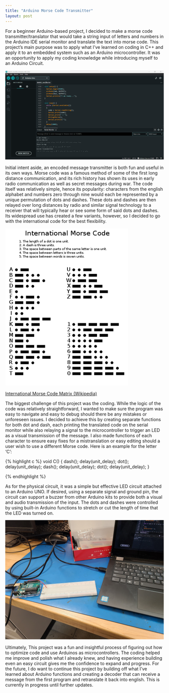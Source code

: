 ```yaml
---
title: "Arduino Morse Code Transmitter"
layout: post
---
```



   For a beginner Arduino-based project, I decided to make a morse code transmitter/translator that would take a string input of letters and numbers in the Arduino IDE serial monitor and translate the text into morse code. This project’s main purpose was to apply what I’ve learned on coding in C++ and apply it to an embedded system such as an Arduino microcontroller. It was an opportunity to apply my coding knowledge while introducing myself to an Arduino Circuit.

![results](/assets/Screenshot_20221129_030118.png)

   Initial intent aside, an encoded message transmitter is both fun and useful in its own ways. Morse code was a famous method of some of the first long distance communication, and its rich history has shown its uses in early radio communication as well as secret messages during war. The code itself was relatively simple, hence its popularity: characters from the english alphabet and numbers zero through nine would each be represented by a unique permutation of dots and dashes. These dots and dashes are then relayed over long distances by radio and similar signal technology to a receiver that will typically hear or see some form of said dots and dashes. Its widespread use has created a few variants, however, so I decided to go with the international code for the best flexibility. 
   
![International Morse Code](/assets/International_Morse_Code.svg.png)

[International Morse Code Matrix (Wikipedia)](https://en.wikipedia.org/wiki/Morse_code)

   The biggest challenge of this project was the coding. While the logic of the code was relatively straightforward, I wanted to make sure the program was easy to navigate and easy to debug should there be any mistakes or unforeseen issues. I decided to achieve this by creating separate functions for both dot and dash, each printing the translated code on the serial monitor while also relaying a signal to the microcontroller to trigger an LED as a visual transmission of the message. I also made functions of each character to ensure easy fixes for a mistranslation or easy editing should a user wish to use a different Morse code. Here is an example for the letter ‘C’:

{% highlight c %}
void C()
{
  dash();
  delay(unit_delay);
  dot();
  delay(unit_delay);
  dash();
  delay(unit_delay);
  dot();
  delay(unit_delay);
}

{% endhighlight %}

   As for the physical circuit, it was a simple but effective LED circuit attached to an Arduino UNO. 
If desired, using a separate signal and ground pin, the circuit can support a buzzer from other Arduino kits to provide both a visual and audio transmission of the input. The dots and dashes were controlled by using built-in Arduino functions to stretch or cut the length of time that the LED was turned on. 

![Circuit](/assets/MorseTransmitterCircuit.jpg)

   Ultimately, This project was a fun and insightful process of figuring out how to optimize code and use Arduinos as microcontrollers. The coding helped me improve and polish what I already knew, and having experience building even an easy circuit gives me the confidence to expand and progress. For the future, I do want to continue this project by building off what I’ve learned about Arduino functions and creating a decoder that can receive a message from the first program and retranslate it back into english. This is currently in progress until further updates.
